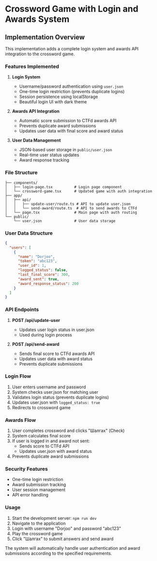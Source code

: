 # Crossword Game with Login and Awards System

## Implementation Overview

This implementation adds a complete login system and awards API integration to the crossword game.

### Features Implemented

1. **Login System**
   - Username/password authentication using `user.json`
   - One-time login restriction (prevents duplicate logins)
   - Session persistence using localStorage
   - Beautiful login UI with dark theme

2. **Awards API Integration**
   - Automatic score submission to CTFd awards API
   - Prevents duplicate award submissions
   - Updates user data with final score and award status

3. **User Data Management**
   - JSON-based user storage in `public/user.json`
   - Real-time user status updates
   - Award response tracking

### File Structure

```
├── components/
│   ├── login-page.tsx          # Login page component
│   └── crossword-game.tsx      # Updated game with auth integration
├── app/
│   ├── api/
│   │   ├── update-user/route.ts # API to update user.json
│   │   └── send-award/route.ts  # API to send awards to CTFd
│   └── page.tsx                # Main page with auth routing
└── public/
    └── user.json               # User data storage
```

### User Data Structure

```json
{
  "users": [
    {
      "name": "Dorjoo",
      "token": "abc123",
      "user_id": 1,
      "logged_status": false,
      "last_final_score": 300,
      "award_sent": true,
      "award_response_status": 200
    }
  ]
}
```

### API Endpoints

1. **POST /api/update-user**
   - Updates user login status in user.json
   - Used during login process

2. **POST /api/send-award**
   - Sends final score to CTFd awards API
   - Updates user data with award status
   - Prevents duplicate submissions

### Login Flow

1. User enters username and password
2. System checks user.json for matching user
3. Validates login status (prevents duplicate logins)
4. Updates user.json with `logged_status: true`
5. Redirects to crossword game

### Awards Flow

1. User completes crossword and clicks "Шалгах" (Check)
2. System calculates final score
3. If user is logged in and award not sent:
   - Sends score to CTFd API
   - Updates user.json with award status
4. Prevents duplicate award submissions

### Security Features

- One-time login restriction
- Award submission tracking
- User session management
- API error handling

### Usage

1. Start the development server: `npm run dev`
2. Navigate to the application
3. Login with username "Dorjoo" and password "abc123"
4. Play the crossword game
5. Click "Шалгах" to submit answers and send award

The system will automatically handle user authentication and award submissions according to the specified requirements.

